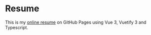 # Resume

This is my [online resume](https://paul-thebaud.github.io/me/) on GitHub Pages using Vue 3, Vuetify
3 and Typescript.
